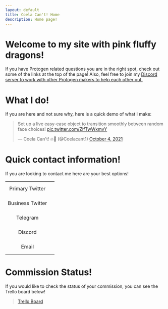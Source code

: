 ```yaml
---
layout: default
title: Coela Can't! Home
description: Home page!
---
```


# Welcome to my site with pink fluffy dragons! <a href="./"><i class="fa fa-solid fa-dragon fa-2x"></i></a>


If you have Protogen related questions you are in the right spot, check out some of the links at the top of the page! Also, feel free to join my <a href="https://www.discord.gg/YwaWnhJ" title="Discord"><i class="fa fa-brands fa-discord" aria-hidden="true"></i></a> [Discord server to work with other Protogen makers to help each other out.](https://discord.com/invite/YwaWnhJ)

# What I do!
If you are here and not sure why, here is a quick demo of what I make:
<blockquote class="twitter-tweet"><p lang="en" dir="ltr">Set up a live easy-ease object to transition smoothly between random face choices! <a href="https://t.co/ZlfTwWxmvY">pic.twitter.com/ZlfTwWxmvY</a></p>&mdash; Coela Can&#39;t! 🔥🐲 (@Coelacant1) <a href="https://twitter.com/Coelacant1/status/1444819204641853442?ref_src=twsrc%5Etfw">October 4, 2021</a></blockquote> <script async src="https://platform.twitter.com/widgets.js" charset="utf-8"></script>

# Quick contact information!

If you are looking to contact me here are your best options!

<table style="border-collapse: collapse; text-align: center;">
  <tr>
    <td>Primary Twitter</td>
    <td style="border: none;"><a href="https://www.twitter.com/coelacant1" title="Twitter"><i class="fa fa-brands fa-twitter fa-2x" aria-hidden="true"></i></a><br><br></td>
  </tr>
  <tr>
    <td>Business Twitter</td>
    <td style="border: none;"><a href="https://www.twitter.com/coelacant1" title="Twitter"><i class="fa fa-brands fa-twitter fa-2x" aria-hidden="true"></i></a><br><br></td>
  </tr>
  <tr>
    <td>Telegram</td>
    <td style="border: none;"><a href="https://www.t.me/coelacant1" title="Telegram"><i class="fa fa-telegram fa-2x" aria-hidden="true"></i></a><br><br></td>
  </tr>
  <tr>
    <td>Discord</td>
    <td style="border: none;"><a href="https://www.discord.gg/YwaWnhJ" title="Discord"><i class="fa fa-brands fa-discord fa-2x" aria-hidden="true"></i></a><br><br></td>
  </tr>
  <tr>
    <td>Email</td>
    <td style="border: none;"><a href="mailto:coelacannot@gmail.com" title="Email"><i class="fa fa-envelope fa-2x" aria-hidden="true"></i></a><br><br></td>
  </tr>
</table>

# Commission Status!

If you would like to check the status of your commission, you can see the Trello board below!

<blockquote class="trello-board-compact">
  <a href="https://trello.com/b/SNLjMpEO">Trello Board</a>
</blockquote>
<script src="https://p.trellocdn.com/embed.min.js"></script>
